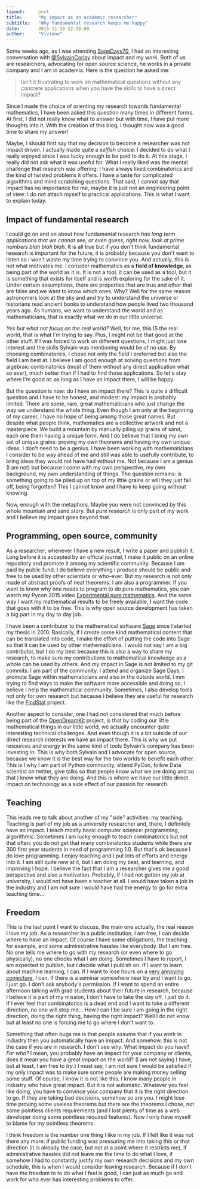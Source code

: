 ```yaml
---
layout:     post
title:      "My impact as an academic researcher"
subtitle:   "Why fundamental research keeps me happy"
date:       2015-11-30 22:30:00
author:     "Viviane"
---
```


Some weeks ago, as I was attending [SageDays70](http://wiki.sagemath.org/days70), I had an interesting conversation with [@SylvainCorlay](https://twitter.com/SylvainCorlay) about impact and my work. Both of us are researchers, advocating for open source science, he works in a private company and I am in academia. Here is the question he asked me:

> Isn't it frustrating to work on mathematical questions without any concrete applications when you have the skills to have a direct impact?

Since I made the choice of orienting my research towards fundamental mathematics, I have been asked this question many times in different forms. At first, I did not really know what to answer but with time, I have put more thoughts into it. With the creation of this blog, I thought now was a good time to share my answer!

Maybe, I should first say that my decision to become a researcher was not impact driven. I actually made quite a *selfish* choice: I decided to do what I really enjoyed since I was lucky enough to be paid to do it. At this stage, I really did not ask what it was useful for. What I really liked was the mental challenge that research was offering: I have always liked combinatorics and the kind of twisted problems it offers. I have a taste for complicated algorithms and mind scratching questions. That said, I cannot say that impact has no importance for me, maybe it is just not an engineering point of view: I do not attach myself to practical applications. This is what I want to explain today.

## Impact of fundamental research

I could go on and on about how fundamental research *has long term applications that we cannot see, or even guess, right now, look at prime numbers blah blah blah*. It is all true but if you don't think fundamental research is important for the future, it is probably because you don't want to listen so I won't waste my time trying to convince you. And actually, this is not what motivates me. I consider mathematics as a **field of knowledge**, as being part of the world as it is. It is not a tool, it can be used as a tool, but it is something that exists for itself and is worth exploring for the sake of it. Under certain assumptions, there are properties that are true and other that are false and we want to know which ones. Why? Well for the same reason astronomers look at the sky and and try to understand the universe or historians read ancient books to understand how people lived two thousand years ago. As humans, we want to understand the world and as mathematicians, that is exactly what we do in our little universe.

*Yes but what not focus on the real world?* Well, for me, this IS the real world, that is what I'm trying to say. Plus, I might not be that good at the other stuff. If I was forced to work on different questions, I might just lose interest and the skills Sylvain was mentioning would be of no use. By choosing combinatorics, I chose not only the field I preferred but also the field I am best at. I believe I am good enough at solving questions from algebraic combinatorics (most of them without any direct application what so ever), much better than if I had to find those applications. So let's stay where I'm good at: as long as I have an impact there, I will be happy.

But the question is now: do I have an impact there? This is quite a difficult question and I have to be honest, and modest: my impact is probably limited. There are some, rare, great mathematicians who just change the way we understand the whole thing. Even though I am only at the beginning of my career, I have no hope of being among those great names. But despite what people think, mathematics are a collective artwork and not a masterpiece. We build a mountain by manually piling up grains of sand, each one them having a unique form. And I do believe that I bring my own set of unique grains: proving my own theorems and having my own unique ideas. I don't need to be a genius. I have been working with mathematicians I consider to be way ahead of me and still was able to usefully contribute, to bring ideas they would not have had without me. Not because I am a genius (I am not) but because I come with my own perspective, my own background, my own understanding of things. The question remains: is something going to be piled up on top of my little grains or will they just fall off, being forgotten? This I cannot know and I have to keep going without knowing.

Now, enough with the metaphors. Maybe you were not convinced by this whole mountain and sand story. But *pure research* is only part of my work and I believe my impact goes beyond that.

## Programming, open source, community

As a researcher, whenever I have a new result, I write a paper and publish it. Long before it is accepted by an official journal, I make it public on an online repository and promote it among my scientific community. Because I am paid by public fund, I do believe everything I produce should be public and free to be used by other scientists or who-ever. But my research is not only made of abstract proofs of neat theorems: I am also a programmer. If you want to know why one needs to program to do pure mathematics, you can watch my Pycon 2015 video [Experimental pure mathematics](https://www.youtube.com/watch?v=3LZiZKgVjaU). And the same way I want my mathematical results to be freely available, I want the code that goes with it to be free. This is why open source development has taken a big part in my day to day job. 

I have been a contributor to the mathematical software [Sage](http://www.sagemath.org/) since I started my thesis in 2010. Basically, if I create some kind mathematical content that can be translated into code, I make the effort of putting the code into Sage so that it can be used by other mathematicians. I would not say I am a big contributor, but I do my best because this is also a way to share my research, to make sure my contributions to mathematical knowledge as a whole can be used by others. And my impact in Sage is not limited to my git commits: I am part of the community. I attend and organize Sage Days, I promote Sage within mathematicians and also in the outside world. I mm trying to find ways to make the software more accessible and doing so, I believe I help the mathematical community. Sometimes, I also develop tools not only for own research but because I believe they are useful for research like the [FindStat](http://www.findstat.org/) project.

Another aspect to consider, one I had not considered that much before being part of the [OpenDreamKit](http://opendreamkit.org/) project, is that by coding our little mathematical things in our little world, we actually encounter quite interesting technical challenges. And even though it is a bit outside of our direct research interests we have an impact there. This is why we put resources and energy in the same kind of tools Sylvain's company has been investing in. This is why both Sylvain and I advocate for open source, because we know it is the best way for the two worlds to benefit each other. This is I why I am part of Python community, attend PyCon, follow Data scientist on twitter, give talks so that people know what we are doing and so that I know what they are doing. And this is where we have our little direct impact on technology as a side effect of our passion for research.

## Teaching

This leads me to talk about another of my "side" activities: my teaching. Teaching is part of my job as a university researcher and, there, I definitely have an impact. I teach mostly basic computer science: programming, algorithmic. Sometimes I am lucky enough to teach combinatorics but not that often: you do not get that many combinatorics students while there are 300 first year students in need of programming 1.0. But that's ok because I do love programming. I enjoy teaching and I put lots of efforts and energy into it. I am still quite new at it, but I am doing my best, and learning, and improving I hope. I believe the fact that I am a researcher gives me a good perspective and also a motivation. Probably, if I had not gotten my job at university, I would not have been a teacher at all. I would have taken a job in the industry and I am not sure I would have had the energy to go for extra teaching time...

## Freedom

This is the last point I want to discuss, the main one actually, the real reason I love my job. As a researcher in a public institution, I am free, I can decide where to have an impact. Of course I have some obligations, the teaching for example, and some administrative hassles like everybody. But I am free. No one tells me where to go with my research (or even where to go physically), no one checks what I am doing. Sometimes I have to report, I am expected to publish, but I decide what I publish on. If I want to learn about machine learning, I can. If I want to lose hours on a [very annoying conjecture](http://bergeron.math.uqam.ca/shuffle-conjecture/), I can. If there is a seminar somewhere near by and I want to go, I just go. I don't ask anybody's permission. If I want to spend an entire afternoon talking with grad students about their future in research, because I believe it is part of my mission, I don't have to take the day off, I just do it. If I ever feel that combinatorics is a dead end and I want to take a different direction, no one will stop me... How I can I be sure I am going in the right direction, doing the right thing, having the right impact? Well I do not know but at least no one is forcing me to go where I don't want to.

Something that often bugs me is that people assume that if you work in industry then you automatically have an impact. And somehow, this is not the case if you are in research. I don't see why. What impact do you have? *For who?* I mean, you probably have an impact for your company or clients, does it mean you have a great impact on the world? (I am not saying I have, but at least, I am free to *try*.) I must say, I am not sure I would be satisfied if my only impact was to make sure some people are making money selling some stuff. Of course, I know it is not like this. I know many people in industry who have great impact. But it is not automatic. Whatever you feel like doing, you have to convince your company that it is the right direction to go. If they are taking bad decisions, somehow so are you. I might lose time proving some useless theorems but there are the theorems I chose, not some pointless clients requirements (and I lost plenty of time as a web developer doing some pointless required features). Now I only have myself to blame for my pointless theorems.

I think freedom is the number one thing I like in my job. If I felt like it was not there any more: if public funding was pressuring me into taking this or that direction (it is already the case, but not at a point where it restricts me), if administrative hassles did not leave me the time to do what I love, if somehow I had to constantly justify my own research decisions and my own schedule, this is when I would consider leaving research. Because if I don't have the freedom to to do what I feel is good, I can just as much go and work for who ever has interesting problems to offer.






 

